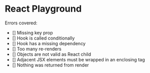 # React Playground

Errors covered:

- [] Missing key prop
- [] Hook is called conditionally
- [] Hook has a missing dependency
- [] Too many re-renders
- [] Objects are not valid as React child
- [] Adjacent JSX elements must be wrapped in an enclosing tag
- [] Nothing was returned from render
